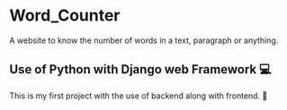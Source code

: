 # Word_Counter 
A website to know the number of words in a text, paragraph or anything. 
## Use of Python with Django web Framework 💻
This is my first project with the use of backend along with frontend. 🙌
